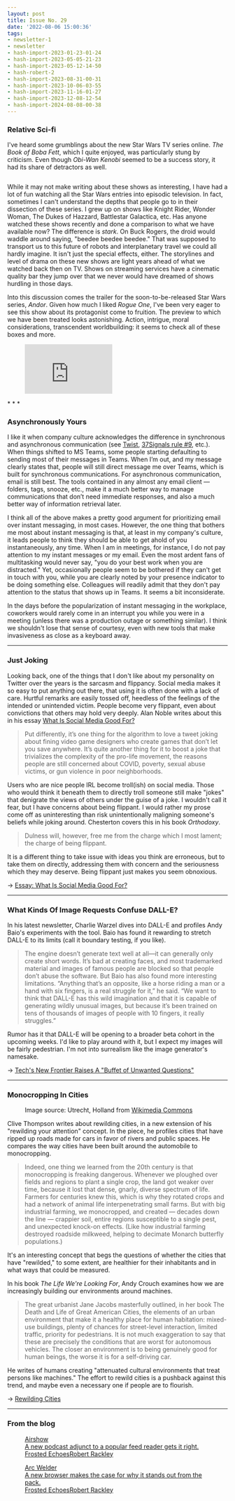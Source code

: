 ```yaml
---
layout: post
title: Issue No. 29
date: '2022-08-06 15:00:36'
tags:
- newsletter-1
- newsletter
- hash-import-2023-01-23-01-24
- hash-import-2023-05-05-21-23
- hash-import-2023-05-12-14-50
- hash-robert-2
- hash-import-2023-08-31-00-31
- hash-import-2023-10-06-03-55
- hash-import-2023-11-16-01-27
- hash-import-2023-12-08-12-54
- hash-import-2024-08-08-00-38
---
```


### Relative Sci-fi

I've heard some grumblings about the new Star Wars TV series online. _The Book of Boba Fett_, which I quite enjoyed, was particularly stung by criticism. Even though _Obi-Wan Kenobi_ seemed to be a success story, it had its share of detractors as well.

<figure class="kg-card kg-image-card"><img src=" __GHOST_URL__ /content/images/2022/08/jethani-star-wars-tweet@2x.png" class="kg-image" alt loading="lazy"></figure>

While it may not make writing about these shows as interesting, I have had a lot of fun watching all the Star Wars entries into episodic television. In fact, sometimes I can't understand the depths that people go to in their dissection of these series. I grew up on shows like Knight Rider, Wonder Woman, The Dukes of Hazzard, Battlestar Galactica, etc. Has anyone watched these shows recently and done a comparison to what we have available now? The difference is _stark_. On Buck Rogers, the droid would waddle around saying, "beedee beedee beedee." That was supposed to transport us to this future of robots and interplanetary travel we could all hardly imagine. It isn't just the special effects, either. The storylines and level of drama on these new shows are light years ahead of what we watched back then on TV. Shows on streaming services have a cinematic quality bar they jump over that we never would have dreamed of shows hurdling in those days.

Into this discussion comes the trailer for the soon-to-be-released Star Wars series, _Andor_. Given how much I liked _Rogue One_, I've been very eager to see this show about its protagonist come to fruition. The preview to which we have been treated looks astonishing. Action, intrigue, moral considerations, transcendent worldbuilding: it seems to check all of these boxes and more.

<figure class="kg-card kg-embed-card"><iframe width="200" height="113" src="https://www.youtube.com/embed/cKOegEuCcfw?feature=oembed" frameborder="0" allow="accelerometer; autoplay; clipboard-write; encrypted-media; gyroscope; picture-in-picture" allowfullscreen title="Andor | Official Trailer | Disney+"></iframe></figure>
* * *

### Asynchronously Yours

I like it when company culture acknowledges the difference in synchronous and asynchronous communication (see [Twist](https://todoist.com/integrations/apps/twist), [37Signals rule #9](https://37signals.com/09), etc.). When things shifted to MS Teams, some people starting defaulting to sending most of their messages in Teams. When I’m out, and my message clearly states that, people will still direct message me over Teams, which is built for synchronous communications. For asynchronous communication, email is still best. The tools contained in any almost any email client — folders, tags, snooze, etc., make it a much better way to manage communications that don’t need immediate responses, and also a much better way of information retrieval later.

I think all of the above makes a pretty good argument for prioritizing email over instant messaging, in most cases. However, the one thing that bothers me most about instant messaging is that, at least in my company's culture, it leads people to think they should be able to get ahold of you instantaneously, any time. When I am in meetings, for instance, I do not pay attention to my instant messages or my email. Even the most ardent fans of multitasking would never say, "you do your best work when you are distracted." Yet, occasionally people seem to be bothered if they can't get in touch with you, while you are clearly noted by your presence indicator to be doing something else. Colleagues will readily admit that they don't pay attention to the status that shows up in Teams. It seems a bit inconsiderate.

In the days before the popularization of instant messaging in the workplace, coworkers would rarely come in an interrupt you while you were in a meeting (unless there was a production outage or something similar). I think we shouldn't lose that sense of courtesy, even with new tools that make invasiveness as close as a keyboard away.

* * *

### Just Joking

Looking back, one of the things that I don't like about my personality on Twitter over the years is the sarcasm and flippancy. Social media makes it so easy to put anything out there, that using it is often done with a lack of care. Hurtful remarks are easily tossed off, heedless of the feelings of the intended or unintended victim. People become very flippant, even about convictions that others may hold very deeply. Alan Noble writes about this in his essay [What Is Social Media Good For?](https://oalannoble.substack.com/p/essay-what-is-social-media-good-for)

> Put differently, it’s one thing for the algorithm to love a tweet joking about fining video game designers who create games that don’t let you save anywhere. It’s quite another thing for it to boost a joke that trivializes the complexity of the pro-life movement, the reasons people are still concerned about COVID, poverty, sexual abuse victims, or gun violence in poor neighborhoods.

Users who are nice people IRL become troll(ish) on social media. Those who would think it beneath them to directly troll someone still make "jokes" that denigrate the views of others under the guise of a joke. I wouldn't call it fear, but I have concerns about being flippant. I would rather my prose come off as uninteresting than risk unintentionally maligning someone's beliefs while joking around. Chesterton covers this in his book _Orthodoxy_.

> Dulness will, however, free me from the charge which I most lament; the charge of being flippant.

It is a different thing to take issue with ideas you think are erroneous, but to take them on directly, addressing them with concern and the seriousness which they may deserve. Being flippant just makes you seem obnoxious.

→ [Essay: What Is Social Media Good For?](https://oalannoble.substack.com/p/essay-what-is-social-media-good-for)

* * *

### What Kinds Of Image Requests Confuse DALL-E?

In his latest newsletter, Charlie Warzel dives into DALL-E and profiles Andy Baio's experiments with the tool. Baio has found it rewarding to stretch DALL-E to its limits (call it boundary testing, if you like).

> The engine doesn’t generate text well at all—it can generally only create short words. It’s bad at creating faces, and most trademarked material and images of famous people are blocked so that people don’t abuse the software. But Baio has also found more interesting limitations. “Anything that’s an opposite, like a horse riding a man or a hand with six fingers, is a real struggle for it,” he said. “We want to think that DALL-E has this wild imagination and that it is capable of generating wildly unusual images, but because it’s been trained on tens of thousands of images of people with 10 fingers, it really struggles.”

Rumor has it that DALL-E will be opening to a broader beta cohort in the upcoming weeks. I'd like to play around with it, but I expect my images will be fairly pedestrian. I'm not into surrealism like the image generator's namesake.

→ [Tech's New Frontier Raises A "Buffet of Unwanted Questions"](https://newsletters.theatlantic.com/galaxy-brain/62df88dabcbd490021adc375/dalle-open-ai-midjourney-art/)

* * *

### Monocropping In Cities
<figure class="kg-card kg-image-card kg-card-hascaption"><img src=" __GHOST_URL__ /content/images/2022/08/Utrecht_Altstadt_32.jpg" class="kg-image" alt loading="lazy"><figcaption>Image source: Utrecht, Holland from <a href="https://commons.wikimedia.org/wiki/File:Utrecht_Altstadt_32.jpg">Wikimedia Commons</a></figcaption></figure>

Clive Thompson writes about rewilding cities, in a new extension of his "rewilding your attention" concept. In the piece, he profiles cities that have ripped up roads made for cars in favor of rivers and public spaces. He compares the way cities have been built around the automobile to monocropping.

> Indeed, one thing we learned from the 20th century is that monocropping is freaking dangerous. Whenever we ploughed over fields and regions to plant a single crop, the land got weaker over time, because it lost that dense, gnarly, diverse spectrum of life. Farmers for centuries knew this, which is why they rotated crops and had a network of animal life interpenetrating small farms. But with big industrial farming, we monocropped, and created — decades down the line — crappier soil, entire regions susceptible to a single pest, and unexpected knock-on effects. (Like how industrial farming destroyed roadside milkweed, helping to decimate Monarch butterfly populations.)

It's an interesting concept that begs the questions of whether the cities that have "rewilded," to some extent, are healthier for their inhabitants and in what ways that could be measured.

In his book _The Life We're Looking For_, Andy Crouch examines how we are increasingly building our environments around machines.

> The great urbanist Jane Jacobs masterfully outlined, in her book The Death and Life of Great American Cities, the elements of an urban environment that make it a healthy place for human habitation: mixed-use buildings, plenty of chances for street-level interaction, limited traffic, priority for pedestrians. It is not much exaggeration to say that these are precisely the conditions that are worst for autonomous vehicles. The closer an environment is to being genuinely good for human beings, the worse it is for a self-driving car.

He writes of humans creating "attenuated cultural environments that treat persons like machines." The effort to rewild cities is a pushback against this trend, and maybe even a necessary one if people are to flourish.

→ [Rewilding Cities](https://clivethompson.medium.com/rewilding-cities-b654e8abf7fb)

* * *

### From the blog
<figure class="kg-card kg-bookmark-card"><a class="kg-bookmark-container" href=" __GHOST_URL__ /airshow/"><div class="kg-bookmark-content">
<div class="kg-bookmark-title">Airshow</div>
<div class="kg-bookmark-description">A new podcast adjunct to a popular feed reader gets it right.</div>
<div class="kg-bookmark-metadata">
<img class="kg-bookmark-icon" src=" __GHOST_URL__ /content/images/size/w256h256/2022/08/speaker-echo-blue-main@2x@2x.png" alt=""><span class="kg-bookmark-author">Frosted Echoes</span><span class="kg-bookmark-publisher">Robert Rackley</span>
</div>
</div>
<div class="kg-bookmark-thumbnail"><img src=" __GHOST_URL__ /content/images/2022/07/Airshow@2x.6a9913d01f104bbaa4c6832973be739e.png" alt=""></div></a></figure><figure class="kg-card kg-bookmark-card"><a class="kg-bookmark-container" href=" __GHOST_URL__ /arc-welder/"><div class="kg-bookmark-content">
<div class="kg-bookmark-title">Arc Welder</div>
<div class="kg-bookmark-description">A new browser makes the case for why it stands out from the pack.</div>
<div class="kg-bookmark-metadata">
<img class="kg-bookmark-icon" src=" __GHOST_URL__ /content/images/size/w256h256/2022/08/speaker-echo-blue-main@2x@2x.png" alt=""><span class="kg-bookmark-author">Frosted Echoes</span><span class="kg-bookmark-publisher">Robert Rackley</span>
</div>
</div>
<div class="kg-bookmark-thumbnail"><img src=" __GHOST_URL__ /content/images/2022/07/Arc@2x.045da4b213664c4685acca59e3282217.png" alt=""></div></a></figure>